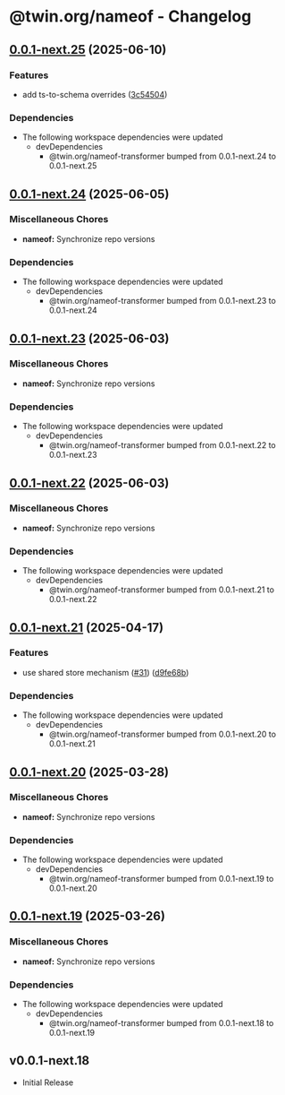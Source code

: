 # @twin.org/nameof - Changelog

## [0.0.1-next.25](https://github.com/twinfoundation/tools/compare/nameof-v0.0.1-next.24...nameof-v0.0.1-next.25) (2025-06-10)


### Features

* add ts-to-schema overrides ([3c54504](https://github.com/twinfoundation/tools/commit/3c5450468eb998204a75576b7791a7ca4027da62))


### Dependencies

* The following workspace dependencies were updated
  * devDependencies
    * @twin.org/nameof-transformer bumped from 0.0.1-next.24 to 0.0.1-next.25

## [0.0.1-next.24](https://github.com/twinfoundation/tools/compare/nameof-v0.0.1-next.23...nameof-v0.0.1-next.24) (2025-06-05)


### Miscellaneous Chores

* **nameof:** Synchronize repo versions


### Dependencies

* The following workspace dependencies were updated
  * devDependencies
    * @twin.org/nameof-transformer bumped from 0.0.1-next.23 to 0.0.1-next.24

## [0.0.1-next.23](https://github.com/twinfoundation/tools/compare/nameof-v0.0.1-next.22...nameof-v0.0.1-next.23) (2025-06-03)


### Miscellaneous Chores

* **nameof:** Synchronize repo versions


### Dependencies

* The following workspace dependencies were updated
  * devDependencies
    * @twin.org/nameof-transformer bumped from 0.0.1-next.22 to 0.0.1-next.23

## [0.0.1-next.22](https://github.com/twinfoundation/tools/compare/nameof-v0.0.1-next.21...nameof-v0.0.1-next.22) (2025-06-03)


### Miscellaneous Chores

* **nameof:** Synchronize repo versions


### Dependencies

* The following workspace dependencies were updated
  * devDependencies
    * @twin.org/nameof-transformer bumped from 0.0.1-next.21 to 0.0.1-next.22

## [0.0.1-next.21](https://github.com/twinfoundation/tools/compare/nameof-v0.0.1-next.20...nameof-v0.0.1-next.21) (2025-04-17)


### Features

* use shared store mechanism ([#31](https://github.com/twinfoundation/tools/issues/31)) ([d9fe68b](https://github.com/twinfoundation/tools/commit/d9fe68b903d1268c7cb3c64772df5cb78fd63667))


### Dependencies

* The following workspace dependencies were updated
  * devDependencies
    * @twin.org/nameof-transformer bumped from 0.0.1-next.20 to 0.0.1-next.21

## [0.0.1-next.20](https://github.com/twinfoundation/tools/compare/nameof-v0.0.1-next.19...nameof-v0.0.1-next.20) (2025-03-28)


### Miscellaneous Chores

* **nameof:** Synchronize repo versions


### Dependencies

* The following workspace dependencies were updated
  * devDependencies
    * @twin.org/nameof-transformer bumped from 0.0.1-next.19 to 0.0.1-next.20

## [0.0.1-next.19](https://github.com/twinfoundation/tools/compare/nameof-v0.0.1-next.18...nameof-v0.0.1-next.19) (2025-03-26)


### Miscellaneous Chores

* **nameof:** Synchronize repo versions


### Dependencies

* The following workspace dependencies were updated
  * devDependencies
    * @twin.org/nameof-transformer bumped from 0.0.1-next.18 to 0.0.1-next.19

## v0.0.1-next.18

- Initial Release

